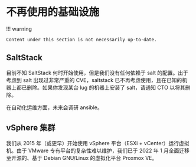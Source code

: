 # 不再使用的基础设施

!!! warning

    Content under this section is not necessarily up-to-date.

## SaltStack

目前不知 SaltStack 何时开始使用，但是我们没有任何依赖于 salt 的配置。出于考虑到 salt 出现过非常严重的 CVE，saltstack 已不再考虑使用，且在已知的机器上都已删除。如果你发现某台 lug 的机器上安装了 salt，请通知 CTO 以将其删除。

在自动化运维方面，未来会调研 ansible。

## vSphere 集群

我们从 2015 年（或更早）开始使用 vSphere 平台（ESXi + vCenter）运行虚拟机。由于 VMware 专有平台的复杂性难以维护，我们已于 2022 年 1 月全面迁移至开源的、基于 Debian GNU/Linux 的虚拟化平台 Proxmox VE。
